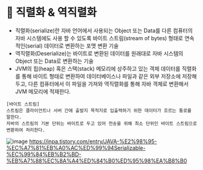 # 🥕 직렬화 & 역직렬화
- 직렬화(serialize)란 자바 언어에서 사용되는 Object 또는 Data를 다른 컴퓨터의 자바 시스템에도 사용 할 수 있도록 바이트 스트림(stream of bytes) 형태로 연속적인(serial) 데이터로 변환하는 포맷 변환 기술
- 역직렬화(Deserialize)는 바이트로 변환된 데이터를 원래대로 자바 시스템의 Object 또는 Data로 변환하는 기술
- JVM의 힙(heap) 혹은 스택(stack) 메모리에 상주하고 있는 객체 데이터를 직렬화를 통해 바이트 형태로 변환하여 데이터베이스나 파일과 같은 외부 저장소에 저장해두고, 다른 컴퓨터에서 이 파일을 가져와 역직렬화를 통해 자바 객체로 변환해서 JVM 메모리에 적재한다.


```
[바이트 스트림]
스트림은 클라이언트나 서버 간에 출발지 목적지로 입출력하기 위한 데이터가 흐르는 통로를 말한다.
자바의 스트림의 기본 단위는 바이트로 두고 있어 전송을 위해 최소 단위인 바이트 스트림으로 변환하여 처리한다.
```
![image](https://github.com/user-attachments/assets/57f6e3ad-bab7-42c4-89eb-03b552faac17)
https://inpa.tistory.com/entry/JAVA-%E2%98%95-%EC%A7%81%EB%A0%AC%ED%99%94Serializable-%EC%99%84%EB%B2%BD-%EB%A7%88%EC%8A%A4%ED%84%B0%ED%95%98%EA%B8%B0
